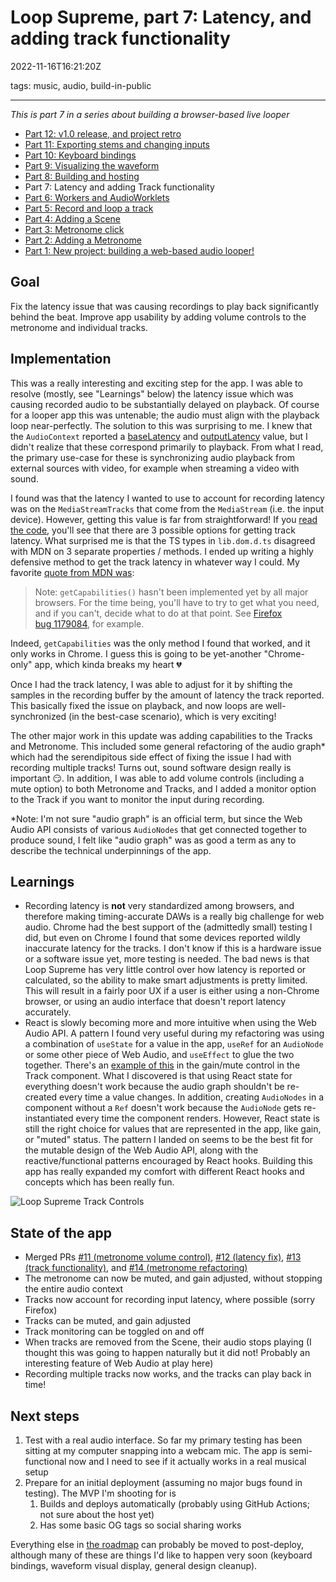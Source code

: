 # Loop Supreme, part 7: Latency, and adding track functionality

2022-11-16T16:21:20Z

tags: music, audio, build-in-public

---

_This is part 7 in a series about building a browser-based live looper_

- [Part 12: v1.0 release, and project retro](/loop-supreme-part-12-v10-release-and-project-retro)
- [Part 11: Exporting stems and changing inputs](/loop-supreme-part-11-exporting-stems-and-changing-inputs)
- [Part 10: Keyboard bindings](/loop-supreme-part-10-keyboard-bindings)
- [Part 9: Visualizing the waveform](/loop-supreme-part-9-visualizing-the-waveform)
- [Part 8: Building and hosting](/loop-supreme-part-8-building-and-hosting)
- Part 7: Latency and adding Track functionality
- [Part 6: Workers and AudioWorklets](/loop-supreme-part-6-workers-and-audioworklets)
- [Part 5: Record and loop a track](/loop-supreme-part-5-record-and-loop-a-track)
- [Part 4: Adding a Scene](/loop-supreme-part-4-adding-a-scene)
- [Part 3: Metronome click](/loop-supreme-part-3-metronome-click)
- [Part 2: Adding a Metronome](/loop-supreme-part-2-adding-a-metronome)
- [Part 1: New project: building a web-based audio looper!](/new-project-building-a-web-based-audio-looper)

## Goal

Fix the latency issue that was causing recordings to play back significantly behind the beat. Improve app usability by adding volume controls to the metronome and individual tracks.

## Implementation

This was a really interesting and exciting step for the app. I was able to resolve (mostly, see "Learnings" below) the latency issue which was causing recorded audio to be substantially delayed on playback. Of course for a looper app this was untenable; the audio must align with the playback loop near-perfectly. The solution to this was surprising to me. I knew that the `AudioContext` reported a [baseLatency](https://developer.mozilla.org/en-US/docs/Web/API/AudioContext/baseLatency) and [outputLatency](https://developer.mozilla.org/en-US/docs/Web/API/AudioContext/outputLatency) value, but I didn't realize that these correspond primarily to playback. From what I read, the primary use-case for these is synchronizing audio playback from external sources with video, for example when streaming a video with sound.

I found was that the latency I wanted to use to account for recording latency was on the `MediaStreamTracks` that come from the `MediaStream` (i.e. the input device). However, getting this value is far from straightforward! If you [read the code](https://github.com/ericyd/loop-supreme/blob/2c97a9510040e78ce08fca78d7b3c5157a7d0e48/src/Track/get-latency-samples.ts), you'll see that there are 3 possible options for getting track latency. What surprised me is that the TS types in `lib.dom.d.ts` disagreed with MDN on 3 separate properties / methods. I ended up writing a highly defensive method to get the track latency in whatever way I could. My favorite [quote from MDN was](https://developer.mozilla.org/en-US/docs/Web/API/Media_Capture_and_Streams_API/Constraints):

> Note: `getCapabilities()` hasn't been implemented yet by all major browsers. For the time being, you'll have to try to get what you need, and if you can't, decide what to do at that point. See [Firefox bug 1179084](https://bugzilla.mozilla.org/show_bug.cgi?id=1179084), for example.

Indeed, `getCapabilities` was the only method I found that worked, and it only works in Chrome. I guess this is going to be yet-another "Chrome-only" app, which kinda breaks my heart 💔

Once I had the track latency, I was able to adjust for it by shifting the samples in the recording buffer by the amount of latency the track reported. This basically fixed the issue on playback, and now loops are well-synchronized (in the best-case scenario), which is very exciting!

The other major work in this update was adding capabilities to the Tracks and Metronome. This included some general refactoring of the audio graph\* which had the serendipitous side effect of fixing the issue I had with recording multiple tracks! Turns out, sound software design really is important 😏. In addition, I was able to add volume controls (including a mute option) to both Metronome and Tracks, and I added a monitor option to the Track if you want to monitor the input during recording.

\*Note: I'm not sure "audio graph" is an official term, but since the Web Audio API consists of various `AudioNodes` that get connected together to produce sound, I felt like "audio graph" was as good a term as any to describe the technical underpinnings of the app.

## Learnings

- Recording latency is **not** very standardized among browsers, and therefore making timing-accurate DAWs is a really big challenge for web audio. Chrome had the best support of the (admittedly small) testing I did, but even on Chrome I found that some devices reported wildly inaccurate latency for the tracks. I don't know if this is a hardware issue or a software issue yet, more testing is needed. The bad news is that Loop Supreme has very little control over how latency is reported or calculated, so the ability to make smart adjustments is pretty limited. This will result in a fairly poor UX if a user is either using a non-Chrome browser, or using an audio interface that doesn't report latency accurately.
- React is slowly becoming more and more intuitive when using the Web Audio API. A pattern I found very useful during my refactoring was using a combination of `useState` for a value in the app, `useRef` for an `AudioNode` or some other piece of Web Audio, and `useEffect` to glue the two together. There's an [example of this](https://github.com/ericyd/loop-supreme/blob/2c97a9510040e78ce08fca78d7b3c5157a7d0e48/src/Track/index.tsx#L67-L81) in the gain/mute control in the Track component. What I discovered is that using React state for everything doesn't work because the audio graph shouldn't be re-created every time a value changes. In addition, creating `AudioNodes` in a component without a `Ref` doesn't work because the `AudioNode` gets re-instantiated every time the component renders. However, React state is still the right choice for values that are represented in the app, like gain, or "muted" status. The pattern I landed on seems to be the best fit for the mutable design of the Web Audio API, along with the reactive/functional patterns encouraged by React hooks. Building this app has really expanded my comfort with different React hooks and concepts which has been really fun.

![Loop Supreme Track Controls](https://cdn.hashnode.com/res/hashnode/image/upload/v1668636484923/BK8-_cnpp.png)

## State of the app

- Merged PRs [#11 (metronome volume control)](https://github.com/ericyd/loop-supreme/pull/11), [#12 (latency fix)](https://github.com/ericyd/loop-supreme/pull/12), [#13 (track functionality)](https://github.com/ericyd/loop-supreme/pull/13), and [#14 (metronome refactoring)](https://github.com/ericyd/loop-supreme/pull/14)
- The metronome can now be muted, and gain adjusted, without stopping the entire audio context
- Tracks now account for recording input latency, where possible (sorry Firefox)
- Tracks can be muted, and gain adjusted
- Track monitoring can be toggled on and off
- When tracks are removed from the Scene, their audio stops playing (I thought this was going to happen naturally but it did not! Probably an interesting feature of Web Audio at play here)
- Recording multiple tracks now works, and the tracks can play back in time!

## Next steps

1. Test with a real audio interface. So far my primary testing has been sitting at my computer snapping into a webcam mic. The app is semi-functional now and I need to see if it actually works in a real musical setup
2. Prepare for an initial deployment (assuming no major bugs found in testing). The MVP I'm shooting for is
   1. Builds and deploys automatically (probably using GitHub Actions; not sure about the host yet)
   2. Has some basic OG tags so social sharing works

Everything else in [the roadmap](https://github.com/ericyd/loop-supreme/blob/2c97a9510040e78ce08fca78d7b3c5157a7d0e48/roadmap.md) can probably be moved to post-deploy, although many of these are things I'd like to happen very soon (keyboard bindings, waveform visual display, general design cleanup).
